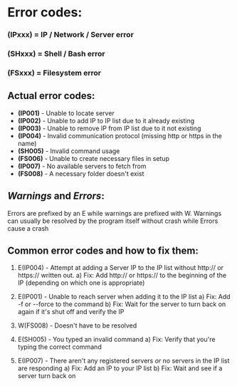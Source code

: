 # Error codes:

### (IPxxx) = IP / Network / Server error
### (SHxxx) = Shell / Bash error
### (FSxxx) = Filesystem error

## Actual error codes:
- **(IP001)** - Unable to locate server
- **(IP002)** - Unable to add IP to IP list due to it already existing
- **(IP003)** - Unable to remove IP from IP list due to it not existing
- **(IP004)** - Invalid communication protocol (missing http or https in the name)
- **(SH005)** - Invalid command usage
- **(FS006)** - Unable to create necessary files in setup
- **(IP007)** - No available servers to fetch from
- **(FS008)** - A necessary folder doesn't exist


## *Warnings* and *Errors*:
Errors are prefixed by an E while warnings are prefixed with W. Warnings can usually be resolved by the program itself without crash while Errors cause a crash

## Common error codes and how to fix them:
1. E(IP004) - Attempt at adding a Server IP to the IP list without http:// or https:// written out. 
a) Fix: Add http:// or https:// to the beginning of the IP (depending on which one is appropriate)

2. E(IP001) - Unable to reach server when adding it to the IP list
a) Fix: Add -f or --force to the command
b) Fix: Wait for the server to turn back on again if it's shut off and verify the IP

3. W(FS008) - Doesn't have to be resolved

4. E(SH005) - You typed an invalid command
a) Fix: Verify that you're typing the correct command

5. E(IP007) - There aren't any registered servers *or* no servers in the IP list are responding
a) Fix: Add an IP to your IP list
b) Fix: Wait and see if a server turn back on


